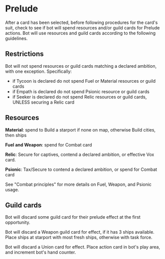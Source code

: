 # Prelude

After a card has been selected, before following procedures for the card's suit, check to see if bot will spend resources and/or guild cards for Prelude actions. Bot will use resources and guild cards according to the following guidelines.

## Restrictions

Bot will not spend resources or guild cards matching a declared ambition, with one exception. Specifically:

- if Tycoon is declared do not spend Fuel or Material resources or guild cards
- if Empath is declared do not spend Psionic resource or guild cards
- if Seeker is declared do not spend Relic resources or guild cards, UNLESS securing a Relic card

## Resources

**Material**: spend to Build a starport if none on map, otherwise Build cities, then ships

**Fuel and Weapon**: spend for Combat card

**Relic**: Secure for captives, contend a declared ambition, or effective Vox card.

**Psionic**: Tax/Secure to contend a declared ambition, or spend for Combat card

See "Combat principles" for more details on Fuel, Weapon, and Psionic usage.

## Guild cards

Bot will discard some guild card for their prelude effect at the first opportunity.

Bot will discard a Weapon guild card for effect, if it has 3 ships available. Place ships at starport with most fresh ships, otherwise with task force.

Bot will discard a Union card for effect. Place action card in bot's play area, and increment bot's hand counter.

<div class="pagebreak"> </div>
